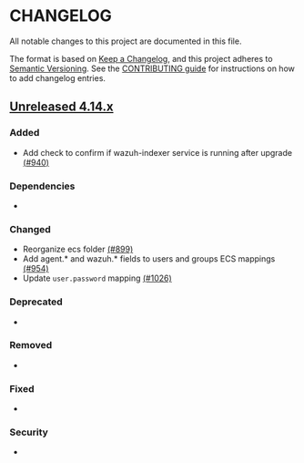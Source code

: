# CHANGELOG
All notable changes to this project are documented in this file.

The format is based on [Keep a Changelog](https://keepachangelog.com/en/1.0.0/), and this project adheres to [Semantic Versioning](https://semver.org/spec/v2.0.0.html). See the [CONTRIBUTING guide](./CONTRIBUTING.md#Changelog) for instructions on how to add changelog entries.

## [Unreleased 4.14.x]
### Added
- Add check to confirm if wazuh-indexer service is running after upgrade [(#940)](https://github.com/wazuh/wazuh-indexer/pull/940)

### Dependencies
-

### Changed
- Reorganize ecs folder [(#899)](https://github.com/wazuh/wazuh-indexer/pull/899)
- Add agent.* and wazuh.* fields to users and groups ECS mappings [(#954)](https://github.com/wazuh/wazuh-indexer/pull/954)
- Update `user.password` mapping [(#1026)](https://github.com/wazuh/wazuh-indexer/pull/1026)

### Deprecated
-

### Removed
-

### Fixed
-

### Security
-

[Unreleased 4.14.x]: https://github.com/wazuh/wazuh-indexer/compare/4.13.1...4.14.0

